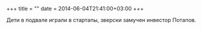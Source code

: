 +++
title = ""
date = 2014-06-04T21:41:00+03:00
+++

Дети в подвале играли в стартапы, зверски замучен инвестор Потапов.


